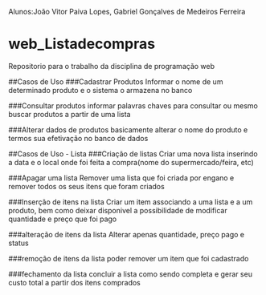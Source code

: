 Alunos:João Vitor Paiva Lopes, Gabriel Gonçalves de Medeiros Ferreira

# web_Listadecompras
Repositorio para o trabalho da disciplina de programação web

##Casos de Uso
###Cadastrar Produtos
Informar o nome de um determinado produto e o sistema o armazena no banco

###Consultar produtos
informar palavras chaves para consultar ou mesmo buscar produtos a partir de uma lista

###Alterar dados de produtos
basicamente alterar o nome do produto e termos sua efetivação no banco de dados


##Casos de Uso - Lista
###Criação de listas
Criar uma nova lista inserindo a data e o local onde foi feita a compra(nome do supermercado/feira, etc)

###Apagar uma lista
Remover uma lista que foi criada por engano e remover todos os seus itens que foram criados

###Inserção de itens na lista
Criar um item associando a uma lista e a um produto, bem como deixar disponivel a possibilidade de modificar quantidade e preço que foi pago

###alteração de itens da lista
Alterar apenas quantidade, preço pago e status

###remoção de itens da lista
poder remover um item que foi cadastrado 

###fechamento da lista
concluir a lista como sendo completa e gerar seu custo total a partir dos itens comprados

